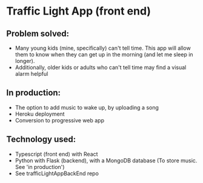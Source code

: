 # Traffic Light App (front end)

## Problem solved:  
- Many young kids (mine, specifically) can't tell time.  This app will allow them to know when they can get up in the morning (and let me sleep in longer).
- Additionally, older kids or adults who can't tell time may find a visual alarm helpful

## In production:
- The option to add music to wake up, by uploading a song
- Heroku deployment
- Conversion to progressive web app

## Technology used:
- Typescript (front end) with React
- Python with Flask (backend), with a MongoDB database (To store music. See 'in production')
- See trafficLightAppBackEnd repo 
